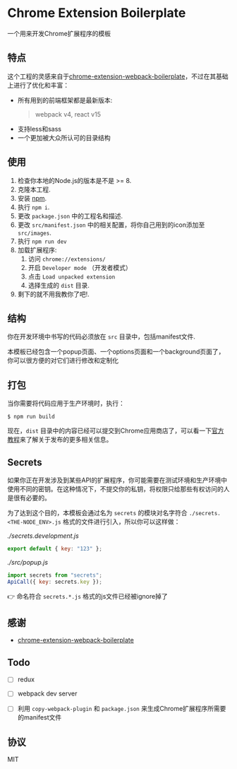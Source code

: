 # Chrome Extension Boilerplate

一个用来开发Chrome扩展程序的模板

## 特点
这个工程的灵感来自于[chrome-extension-webpack-boilerplate](https://github.com/samuelsimoes/chrome-extension-webpack-boilerplate)，不过在其基础上进行了优化和丰富：

* 所有用到的前端框架都是最新版本:
    > webpack v4, react v15
* 支持less和sass
* 一个更加被大众所认可的目录结构

## 使用

1. 检查你本地的Node.js的版本是不是 >= 8.
2. 克隆本工程.
3. 安装 [npm](https://www.npmjs.com/get-npm).
4. 执行 `npm i`.
5. 更改 `package.json` 中的工程名和描述.
6. 更改 `src/manifest.json` 中的相关配置，将你自己用到的icon添加至 `src/images`.
7. 执行 `npm run dev`
8. 加载扩展程序:
    1. 访问 `chrome://extensions/`
    2. 开启 `Developer mode` （开发者模式）
    3. 点击 `Load unpacked extension`
    4. 选择生成的 `dist` 目录.
8. 剩下的就不用我教你了吧!.

## 结构
你在开发环境中书写的代码必须放在 `src` 目录中，包括manifest文件.

本模板已经包含一个popup页面、一个options页面和一个background页面了，你可以很方便的对它们进行修改和定制化

## 打包

当你需要将代码应用于生产环境时，执行：

```
$ npm run build
```

现在，`dist` 目录中的内容已经可以提交到Chrome应用商店了，可以看一下[官方教程](https://developer.chrome.com/webstore/publish)来了解关于发布的更多相关信息。


## Secrets

如果你正在开发涉及到某些API的扩展程序，你可能需要在测试环境和生产环境中使用不同的密钥。在这种情况下，不提交你的私钥，将权限只给那些有权访问的人是很有必要的。

为了达到这个目的，本模板会通过名为 `secrets` 的模块对名字符合 `./secrets.<THE-NODE_ENV>.js` 格式的文件进行引入，所以你可以这样做：

_./secrets.development.js_

```js
export default { key: "123" };
```

_./src/popup.js_

```js
import secrets from "secrets";
ApiCall({ key: secrets.key });
```

:point_right: 命名符合 `secrets.*.js` 格式的js文件已经被ignore掉了

## 感谢

* [chrome-extension-webpack-boilerplate](https://github.com/samuelsimoes/chrome-extension-webpack-boilerplate)

## Todo

- [ ] redux
- [ ] webpack dev server
- [ ] 利用 `copy-webpack-plugin` 和 `package.json` 来生成Chrome扩展程序所需要的manifest文件


## 协议

MIT